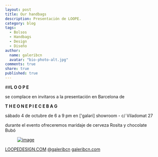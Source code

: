 ```yaml
---
layout: post
title: Our handbags
description: Presentación de LOOPE.
category: blog
tags: 
  - Bolsos
  - Handbags
  - Design
  - Diseño
author: 
  name: galeribcn
  avatar: "bio-photo-alt.jpg"
comments: true
share: true
published: true
---
```


##**L O O P E**
 
se complace en invitaros a la presentación en Barcelona de

**T H E O N E P I E C E B A G**

sábado 4 de octubre de 6 a 9 pm en ['galəri] showroom - c/ Viladomat 27

durante el evento ofreceremos maridaje de cerveza Rosita y chocolate Bubó

<figure>
	<a href="/images/Loope/Loope_invitación2.jpg"><img src="/images/Loope/Loope_invitación2.jpg" alt="image"></a>
</figure>

[LOOPEDESIGN.COM](http://www.loopedesign.com/)
[@galeribcn](http://instagram.com/galeribcn) [galeribcn.com](www.galeribcn.com)
